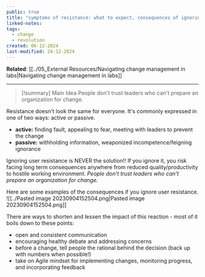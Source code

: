 ```yaml
---
public: true
title: "symptoms of resistance: what to expect, consequences of ignoring them"
linked-notes: 
tags:
  - change
  - revolution
created: 06-12-2024
last-modified: 24-12-2024
---
```

**Related**: [[../05_External Resources/Navigating change management in labs|Navigating change management in labs]]

---
> [!summary] Main Idea
> People don't trust leaders who can't prepare an organization for change.


Resistance doesn't look the same for everyone. It's commonly expressed in one of two ways: active or passive.
* **active:** finding fault, appealing to fear, meeting with leaders to prevent the change
* **passive:** withholding information, weaponized incompetence/feigning ignorance

Ignoring user resistance is NEVER the solution!! If you ignore it, you risk facing long term consequences anywhere from reduced quality/productivity to hostile working environment. *People don't trust leaders who can't prepare an organization for change.*

Here are some examples of the consequences if you ignore user resistance.
![[../Pasted image 20230904152504.png|Pasted image 20230904152504.png]]

There are ways to shorten and lessen the impact of this reaction - most of it boils down to these points:
* open and consistent communication
* encouraging healthy debate and addressing concerns
* before a change, tell people the rational behind the decision (back up with numbers when possible!)
* take on Agile mindset for implementing changes, monitoring progress, and incorporating feedback